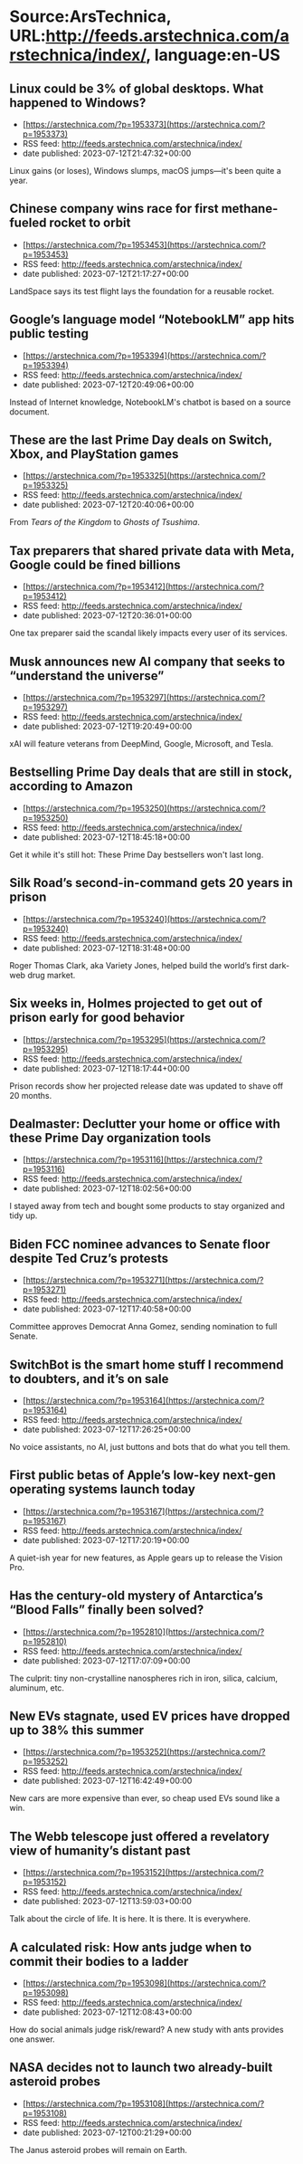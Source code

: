 # Source:ArsTechnica, URL:http://feeds.arstechnica.com/arstechnica/index/, language:en-US

## Linux could be 3% of global desktops. What happened to Windows?
 - [https://arstechnica.com/?p=1953373](https://arstechnica.com/?p=1953373)
 - RSS feed: http://feeds.arstechnica.com/arstechnica/index/
 - date published: 2023-07-12T21:47:32+00:00

Linux gains (or loses), Windows slumps, macOS jumps—it's been quite a year.

## Chinese company wins race for first methane-fueled rocket to orbit
 - [https://arstechnica.com/?p=1953453](https://arstechnica.com/?p=1953453)
 - RSS feed: http://feeds.arstechnica.com/arstechnica/index/
 - date published: 2023-07-12T21:17:27+00:00

LandSpace says its test flight lays the foundation for a reusable rocket.

## Google’s language model “NotebookLM” app hits public testing
 - [https://arstechnica.com/?p=1953394](https://arstechnica.com/?p=1953394)
 - RSS feed: http://feeds.arstechnica.com/arstechnica/index/
 - date published: 2023-07-12T20:49:06+00:00

Instead of Internet knowledge, NotebookLM's chatbot is based on a source document.

## These are the last Prime Day deals on Switch, Xbox, and PlayStation games
 - [https://arstechnica.com/?p=1953325](https://arstechnica.com/?p=1953325)
 - RSS feed: http://feeds.arstechnica.com/arstechnica/index/
 - date published: 2023-07-12T20:40:06+00:00

From <em>Tears of the Kingdom</em> to <em>Ghosts of Tsushima</em>.

## Tax preparers that shared private data with Meta, Google could be fined billions
 - [https://arstechnica.com/?p=1953412](https://arstechnica.com/?p=1953412)
 - RSS feed: http://feeds.arstechnica.com/arstechnica/index/
 - date published: 2023-07-12T20:36:01+00:00

One tax preparer said the scandal likely impacts every user of its services.

## Musk announces new AI company that seeks to “understand the universe”
 - [https://arstechnica.com/?p=1953297](https://arstechnica.com/?p=1953297)
 - RSS feed: http://feeds.arstechnica.com/arstechnica/index/
 - date published: 2023-07-12T19:20:49+00:00

xAI will feature veterans from DeepMind, Google, Microsoft, and Tesla.

## Bestselling Prime Day deals that are still in stock, according to Amazon
 - [https://arstechnica.com/?p=1953250](https://arstechnica.com/?p=1953250)
 - RSS feed: http://feeds.arstechnica.com/arstechnica/index/
 - date published: 2023-07-12T18:45:18+00:00

Get it while it's still hot: These Prime Day bestsellers won't last long.

## Silk Road’s second-in-command gets 20 years in prison
 - [https://arstechnica.com/?p=1953240](https://arstechnica.com/?p=1953240)
 - RSS feed: http://feeds.arstechnica.com/arstechnica/index/
 - date published: 2023-07-12T18:31:48+00:00

Roger Thomas Clark, aka Variety Jones, helped build the world’s first dark-web drug market.

## Six weeks in, Holmes projected to get out of prison early for good behavior
 - [https://arstechnica.com/?p=1953295](https://arstechnica.com/?p=1953295)
 - RSS feed: http://feeds.arstechnica.com/arstechnica/index/
 - date published: 2023-07-12T18:17:44+00:00

Prison records show her projected release date was updated to shave off 20 months.

## Dealmaster: Declutter your home or office with these Prime Day organization tools
 - [https://arstechnica.com/?p=1953116](https://arstechnica.com/?p=1953116)
 - RSS feed: http://feeds.arstechnica.com/arstechnica/index/
 - date published: 2023-07-12T18:02:56+00:00

I stayed away from tech and bought some products to stay organized and tidy up.

## Biden FCC nominee advances to Senate floor despite Ted Cruz’s protests
 - [https://arstechnica.com/?p=1953271](https://arstechnica.com/?p=1953271)
 - RSS feed: http://feeds.arstechnica.com/arstechnica/index/
 - date published: 2023-07-12T17:40:58+00:00

Committee approves Democrat Anna Gomez, sending nomination to full Senate.

## SwitchBot is the smart home stuff I recommend to doubters, and it’s on sale
 - [https://arstechnica.com/?p=1953164](https://arstechnica.com/?p=1953164)
 - RSS feed: http://feeds.arstechnica.com/arstechnica/index/
 - date published: 2023-07-12T17:26:25+00:00

No voice assistants, no AI, just buttons and bots that do what you tell them.

## First public betas of Apple’s low-key next-gen operating systems launch today
 - [https://arstechnica.com/?p=1953167](https://arstechnica.com/?p=1953167)
 - RSS feed: http://feeds.arstechnica.com/arstechnica/index/
 - date published: 2023-07-12T17:20:19+00:00

A quiet-ish year for new features, as Apple gears up to release the Vision Pro.

## Has the century-old mystery of Antarctica’s “Blood Falls” finally been solved?
 - [https://arstechnica.com/?p=1952810](https://arstechnica.com/?p=1952810)
 - RSS feed: http://feeds.arstechnica.com/arstechnica/index/
 - date published: 2023-07-12T17:07:09+00:00

The culprit: tiny non-crystalline nanospheres rich in iron, silica, calcium, aluminum, etc.

## New EVs stagnate, used EV prices have dropped up to 38% this summer
 - [https://arstechnica.com/?p=1953252](https://arstechnica.com/?p=1953252)
 - RSS feed: http://feeds.arstechnica.com/arstechnica/index/
 - date published: 2023-07-12T16:42:49+00:00

New cars are more expensive than ever, so cheap used EVs sound like a win.

## The Webb telescope just offered a revelatory view of humanity’s distant past
 - [https://arstechnica.com/?p=1953152](https://arstechnica.com/?p=1953152)
 - RSS feed: http://feeds.arstechnica.com/arstechnica/index/
 - date published: 2023-07-12T13:59:03+00:00

Talk about the circle of life. It is here. It is there. It is everywhere.

## A calculated risk: How ants judge when to commit their bodies to a ladder
 - [https://arstechnica.com/?p=1953098](https://arstechnica.com/?p=1953098)
 - RSS feed: http://feeds.arstechnica.com/arstechnica/index/
 - date published: 2023-07-12T12:08:43+00:00

How do social animals judge risk/reward? A new study with ants provides one answer.

## NASA decides not to launch two already-built asteroid probes
 - [https://arstechnica.com/?p=1953108](https://arstechnica.com/?p=1953108)
 - RSS feed: http://feeds.arstechnica.com/arstechnica/index/
 - date published: 2023-07-12T00:21:29+00:00

The Janus asteroid probes will remain on Earth.

